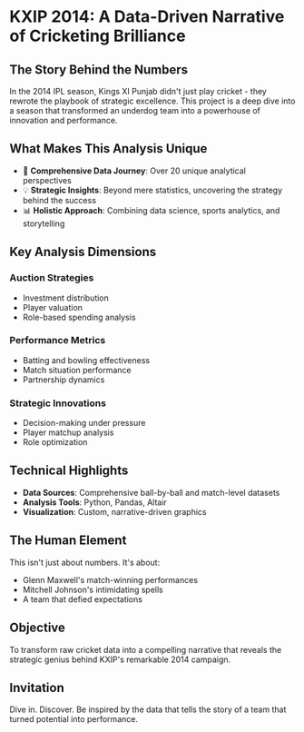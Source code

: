 # KXIP 2014: A Data-Driven Narrative of Cricketing Brilliance

## The Story Behind the Numbers

In the 2014 IPL season, Kings XI Punjab didn't just play cricket - they rewrote the playbook of strategic excellence. This project is a deep dive into a season that transformed an underdog team into a powerhouse of innovation and performance.

## What Makes This Analysis Unique

- 🏏 **Comprehensive Data Journey**: Over 20 unique analytical perspectives
- 💡 **Strategic Insights**: Beyond mere statistics, uncovering the strategy behind the success
- 📊 **Holistic Approach**: Combining data science, sports analytics, and storytelling

## Key Analysis Dimensions

### Auction Strategies
- Investment distribution
- Player valuation
- Role-based spending analysis

### Performance Metrics
- Batting and bowling effectiveness
- Match situation performance
- Partnership dynamics

### Strategic Innovations
- Decision-making under pressure
- Player matchup analysis
- Role optimization

## Technical Highlights

- **Data Sources**: Comprehensive ball-by-ball and match-level datasets
- **Analysis Tools**: Python, Pandas, Altair
- **Visualization**: Custom, narrative-driven graphics

## The Human Element

This isn't just about numbers. It's about:
- Glenn Maxwell's match-winning performances
- Mitchell Johnson's intimidating spells
- A team that defied expectations

## Objective

To transform raw cricket data into a compelling narrative that reveals the strategic genius behind KXIP's remarkable 2014 campaign.

## Invitation

Dive in. Discover. Be inspired by the data that tells the story of a team that turned potential into performance.
